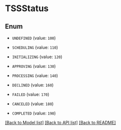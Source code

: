 # TSSStatus

## Enum


* `UNDEFINED` (value: `100`)

* `SCHEDULING` (value: `110`)

* `INITIALIZING` (value: `120`)

* `APPROVING` (value: `130`)

* `PROCESSING` (value: `140`)

* `DECLINED` (value: `160`)

* `FAILED` (value: `170`)

* `CANCELED` (value: `180`)

* `COMPLETED` (value: `190`)


[[Back to Model list]](../README.md#documentation-for-models) [[Back to API list]](../README.md#documentation-for-api-endpoints) [[Back to README]](../README.md)


